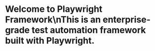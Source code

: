 # Welcome to Playwright Framework\nThis is an enterprise-grade test automation framework built with Playwright.
